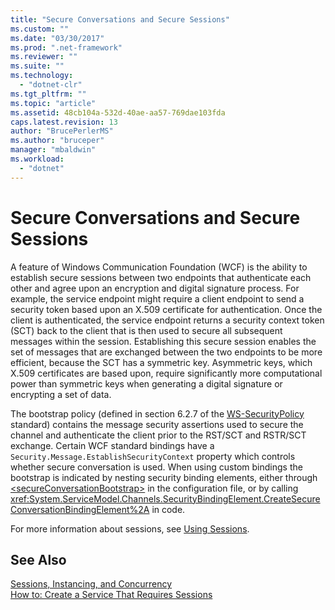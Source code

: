 ```yaml
---
title: "Secure Conversations and Secure Sessions"
ms.custom: ""
ms.date: "03/30/2017"
ms.prod: ".net-framework"
ms.reviewer: ""
ms.suite: ""
ms.technology: 
  - "dotnet-clr"
ms.tgt_pltfrm: ""
ms.topic: "article"
ms.assetid: 48cb104a-532d-40ae-aa57-769dae103fda
caps.latest.revision: 13
author: "BrucePerlerMS"
ms.author: "bruceper"
manager: "mbaldwin"
ms.workload: 
  - "dotnet"
---
```

# Secure Conversations and Secure Sessions
A feature of Windows Communication Foundation (WCF) is the ability to establish secure sessions between two endpoints that authenticate each other and agree upon an encryption and digital signature process. For example, the service endpoint might require a client endpoint to send a security token based upon an X.509 certificate for authentication. Once the client is authenticated, the service endpoint returns a security context token (SCT) back to the client that is then used to secure all subsequent messages within the session. Establishing this secure session enables the set of messages that are exchanged between the two endpoints to be more efficient, because the SCT has a symmetric key. Asymmetric keys, which X.509 certificates are based upon, require significantly more computational power than symmetric keys when generating a digital signature or encrypting a set of data.  
  
 The bootstrap policy (defined in section 6.2.7 of the [WS-SecurityPolicy](http://go.microsoft.com/fwlink/?LinkId=99817) standard) contains the message security assertions used to secure the channel and authenticate the client prior to the RST/SCT and RSTR/SCT exchange. Certain WCF standard bindings have a `Security.Message.EstablishSecurityContext` property which controls whether secure conversation is used. When using custom bindings the bootstrap is indicated by nesting security binding elements, either through [\<secureConversationBootstrap>](../../../../docs/framework/configure-apps/file-schema/wcf/secureconversationbootstrap.md) in the configuration file, or by calling <xref:System.ServiceModel.Channels.SecurityBindingElement.CreateSecureConversationBindingElement%2A> in code.  
  
 For more information about sessions, see [Using Sessions](../../../../docs/framework/wcf/using-sessions.md).  
  
## See Also  
 [Sessions, Instancing, and Concurrency](../../../../docs/framework/wcf/feature-details/sessions-instancing-and-concurrency.md)  
 [How to: Create a Service That Requires Sessions](../../../../docs/framework/wcf/feature-details/how-to-create-a-service-that-requires-sessions.md)

